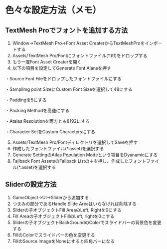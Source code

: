 # 色々な設定方法（メモ）

## TextMesh Proでフォントを追加する方法

1. Window→TextMesh Pro→Font Asset CreaterからTextMeshProをインポートする
2. Assets/TextMesh Pro/Fontにフォントファイル(*.ttf)をドロップする
3. もう一度Font Asset Createrを開く
4. 以下の項目を設定してGenerate Font Alansを押す

・Source Font Fileをドロップしたフォントファイルにする

・Samplimg point SizeにCustom Font Sizeを選択して48にする

・Paddingを5にする

・Packing Methodを高速にする

・Atalas Resolutionを両方とも8192にする

・Character SetをCustom Charactersにする

5. Assets/TextMesh Pro/Fontディレクトリを選択してSaveを押す
6. 作成したフォントファイル(*.asset)を選択する
7. Generate SettingのAtlas Population Modeという項目をDyanamicにする
8. Fallback Font AssetsのFallback Listの＋を押し、作成したフォントファイル(*.asset)を選択する

## Sliderの設定方法

1. GameObject→UI→Sliderから追加する
2. つまみの部分であるHandle Slide Areaはいらなければ削除する
3. Sliderの子オブジェクトFill AreaのLeft, Rightを0にする
4. Fill Areaの子オブジェクトFillのLeft, rightを0にする
5. Sliderの子オブジェクトBackGroundのColorでスライドバーの背景色を変更する
6. FillのColorでスライドバーの色を変更する
7. FillのSource ImageをNoneにすると四角バーになる
